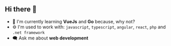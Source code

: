 ## Hi there 👋

- 🌱 I'm currently learning **VueJs** and **Go** because, why not?
- ⚙️ I'm used to work with: `javascript`, `typescript`, `angular`, `react`, `php` and `.net framework`
- 🗨️ Ask me about **web development**

